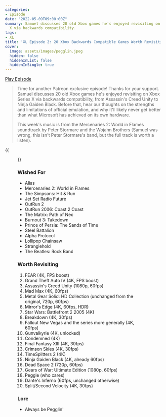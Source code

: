 ```yaml
---
categories:
- Episode
date: "2022-05-09T09:00:00Z"
summary: Samuel discusses 20 old Xbox games he's enjoyed revisiting on Xbox Series
  X via backwards compatibility.
tags:
- XL
title: 'XL Episode 2: 20 Xbox Backwards Compatible Games Worth Revisiting'
cover: 
  image: assets/images/pegglin.jpeg
  hidden: false
  hiddenInList: false
  hiddenInSingle: true
---
```


[Play Episode](https://www.patreon.com/posts/xl-episode-2-20-66155064)
> Time for another Patreon exclusive episode! Thanks for your support. Samuel discusses 20 old Xbox games he's enjoyed revisiting on Xbox Series X via backwards compatibility, from Assassin's Creed Unity to Ninja Gaiden Black. Before that, hear our thoughts on the strengths and limitations of official emulation, and why it'll likely never get better than what Microsoft has achieved on its own hardware.
>
> This week's music is from the Mercenaries 2: World in Flames soundtrack by Peter Stormare and the Wojahn Brothers (Samuel was wrong, this isn't Peter Stormare's band, but the full track is worth a listen).

{{<figure 
    src="/assets/images/pegglin.jpeg" 
    caption="Image Credit: PersonalNadir" 
    alt="Always be Pegglin'">}}

### Wished For

- Alias
- Mercenaries 2: World in Flames
- The Simpsons: Hit & Run
- Jet Set Radio Future
- OutRun 2
- OutRun 2006: Coast 2 Coast
- The Matrix: Path of Neo
- Burnout 3: Takedown
- Prince of Persia: The Sands of Time
- Steel Battalion
- Alpha Protocol
- Lollipop Chainsaw
- Stranglehold
- The Beatles: Rock Band

### Worth Revisiting

1. FEAR (4K, FPS boost)
2. Grand Theft Auto IV (4K, FPS boost)
3. Assassin's Creed Unity (1080p, 60fps)
4. Mad Max (4K, 60fps)
5. Metal Gear Solid: HD Collection (unchanged from the original, 720p, 60fps)
6. Mirror's Edge (4K, 60fps, HDR)
7. Star Wars: Battlefront 2 2005 (4K)
8. Breakdown (4K, 30fps)
9. Fallout New Vegas and the series more generally (4K, 60fps)
10. Gunvalkyrie (4K, unlocked)
11. Condemned (4K)
12. Final Fantasy XIII (4K, 30fps)
13. Crimson Skies (4K, 30fps)
14. TimeSplitters 2 (4K)
15. Ninja Gaiden Black (4K, already 60fps)
16. Dead Space 2 (720p, 60fps)
17. Gears of War: Ultimate Edition (1080p, 60fps)
18. Peggle (who cares)
19. Dante's Inferno (60fps, unchanged otherwise)
20. Split/Second Velocity (4K, 30fps)

### Lore
- Always be Pegglin'